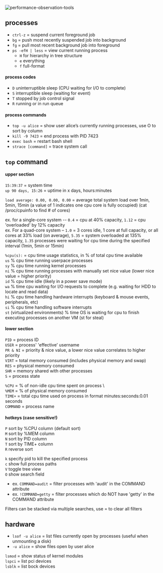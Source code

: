 
![performance-observation-tools](/linux/images/performance-observation-tools.png)

## processes

- `ctrl-z` = suspend current foreground job
- `bg` = push most recently suspended job into background
- `fg` = pull most recent background job into foreground 
- `ps -efH | less` = view current running process
  - `H` for hierarchy in tree structure
  - `e` everything
  - `f` full-format

#### process codes 
- `D` uninterruptible sleep (CPU waiting for I/O to complete)
- `S` interruptible sleep (waiting for event)
- `T` stopped by job control signal
- `R` running or in run queue 

#### process commands
- `top -u alice` = show user alice’s currently running processes, use O to sort by column
- `kill -9 7423` = end process with PID 7423
- `exec bash` = restart bash shell
- `strace [command]` = trace system call 
 
 
## `top` command

#### upper section 
`15:39:37` = system time \
`up 90 days, 15:26` = uptime in x days, hours:minutes

`load average: 0.00, 0.00, 0.00` = average total system load over 1min, 5min, 15min
(a value of 1 indicates one cpu core is fully occupied) (cat /proc/cpuinfo to find # of cores)

ex. for a single-core system -- `0.4` = cpu at 40% capacity, `1.12` = cpu 'overloaded' by 12% capacity \
ex. For a quad-core system – `1.0` = 3 cores idle, 1 core at full capacity, or all cores at 33% load (on average), `5.35` = system overloaded at 135% capacity, `1.35` processes were waiting for cpu time during the specified interval (1min, 5min or 15min) 

 
`%cpu(s):` = cpu time usage statistics, in % of total cpu time available \
    `us` % cpu time running userpace processes \
    `sy` % cpu time running kernel processes \
    `ni` % cpu time running processes with manually set nice value (lower nice value = higher priority) \
    `id` % cpu time idle (likely in a power save mode) \
    `wa` % time cpu waiting for I/O requests to complete (e.g. waiting for HDD to locate and read data) \
    `hi` % cpu time handling hardware interrupts (keyboard & mouse events, peripherals, etc) \
    `si` % cpu time handling software interrupts \
    `st` (virtualized environments) % time OS is waiting for cpu to finish executing processes on another VM (st for steal) 

#### lower section
`PID` = process ID \
`USER` = process' 'effective' username \
`PR & NI` = priority & nice value, a lower nice value correlates to higher priority \
`VIRT` = total memory consumed (includes physical memory and swap) \
`RES` = physical memory consumed \
`SHR` = memory shared with other processes \
`S` = process state

`%CPU` = % of non-idle cpu time spent on process \  
`%MEM` = % of physical memory consumed \
`TIME+` = total cpu time used on process in format minutes:seconds:0.01 seconds \
`COMMAND` = process name 

#### hotkeys (case sensitive!)
`P` sort by %CPU column (default sort) \
`M` sort by %MEM column \
`N` sort by PID column \
`T` sort by TIME+ column \
`R` reverse sort 

`k` specify pid to kill the specified process \
`c` show full process paths \
`V` toggle tree view \
`O` show search field
- ex. `COMMAND=audit` = filter processes with 'audit' in the COMMAND attribute 
- ex. `!COMMAND=getty` = filter processes which do NOT have 'getty' in the COMMAND attribute  

Filters can be stacked via multiple searches, use = to clear all filters 

## hardware

- `lsof -u alice` = list files currently open by processes (useful when unmounting a disk) 
- `-u alice` = show files open by user alice 

`lsmod` = show status of kernel modules \
`lspci` = list pci devices \
`lsblk` = list bock devices 

